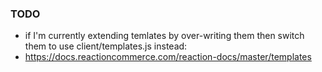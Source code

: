 ### TODO

- if I'm currently extending temlates by over-writing them then switch them to use client/templates.js instead:
 - https://docs.reactioncommerce.com/reaction-docs/master/templates 